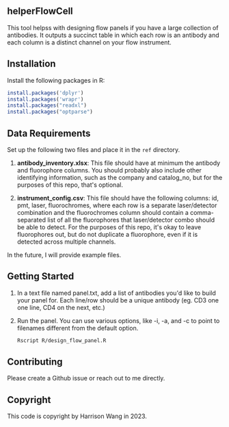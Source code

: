 ## helperFlowCell

This tool helpss with designing flow panels if you have a large collection of antibodies. It outputs a succinct table in which each row is an antibody and each column is a distinct channel on your flow instrument.

## Installation

Install the following packages in R:

```R
install.packages('dplyr')
install.packages('wrapr')
install.packages("readxl")
install.packages("optparse")
```

## Data Requirements

Set up the following two files and place it in the `ref` directory.

1. **antibody\_inventory.xlsx**: This file should have at minimum the antibody and fluorophore columns. You should probably also include other identifying information, such as the company and catalog_no, but for the purposes of this repo, that's optional.

2. **instrument\_config.csv**: This file should have the following columns: id, pmt, laser, fluorochromes, where each row is a separate laser/detector combination and the fluorochromes column should contain a comma-separated list of all the fluorophores that laser/detector combo should be able to detect. For the purposes of this repo, it's okay to leave fluorophores out, but do not duplicate a fluorophore, even if it is detected across multiple channels.

In the future, I will provide example files.
 
## Getting Started
 
1. In a text file named panel.txt, add a list of antibodies you'd like to build your panel for. Each line/row should be a unique antibody (eg. CD3 one one line, CD4 on the next, etc.)

2. Run the panel. You can use various options, like -i, -a, and -c to point to filenames different from the default option.

	```bash
	Rscript R/design_flow_panel.R
	```

## Contributing

Please create a Github issue or reach out to me directly.

## Copyright

This code is copyright by Harrison Wang in 2023.